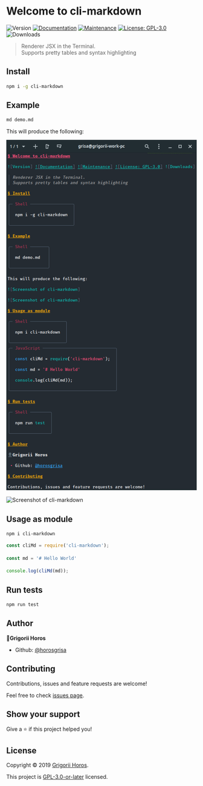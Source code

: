Welcome to cli-markdown
===

![Version](https://img.shields.io/github/package-json/v/horosgrisa/cli-markdown.svg)
[![Documentation](https://img.shields.io/badge/documentation-yes-brightgreen.svg)](https://github.com/horosgrisa/cli-markdown#readme)
[![Maintenance](https://img.shields.io/maintenance/yes/2019.svg)](https://github.com/horosgrisa/cli-markdown/graphs/commit-activity)
[![License: GPL-3.0](https://img.shields.io/github/license/horosgrisa/cli-markdown.svg)](https://github.com/horosgrisa/cli-markdown/blob/master/LICENSE)
![Downloads](https://img.shields.io/npm/dw/cli-markdown.svg)


> Renderer JSX in the Terminal.  
> Supports pretty tables and syntax highlighting


## Install

```sh
npm i -g cli-markdown
```

## Example

```sh
md demo.md
```

This will produce the following:

![Screenshot of cli-markdown](./images/1.png)

![Screenshot of cli-markdown](./images/2.png)


## Usage as module

```sh
npm i cli-markdown
```

```js
const cliMd = require('cli-markdown');

const md = '# Hello World'

console.log(cliMd(md));
```

## Run tests

```sh
npm run test
```

## Author

👤**Grigorii Horos**

* Github: [@horosgrisa](https://github.com/horosgrisa)

## Contributing

Contributions, issues and feature requests are welcome!

Feel free to check [issues page](https://github.com/horosgrisa/cli-markdown/issues).

## Show your support

Give a ⭐️ if this project helped you!


## License

Copyright © 2019 [Grigorii Horos](https://github.com/horosgrisa).

This project is [GPL-3.0-or-later](https://github.com/horosgrisa/cli-markdown/blob/master/LICENSE) licensed.

